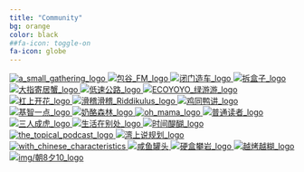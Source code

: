 ```yaml
---
title: "Community"
bg: orange
color: black
##fa-icon: toggle-on
fa-icon: globe
---
```

<a href="https://yinggathering.com/podcast-2/" target="_blank">
  <img class="communities_logo" src="img/a_small_gathering_logo.jpg" alt="a_small_gathering_logo">
</a>
<a href="https://redcircle.com/shows/lemaisfm" target="_blank">
  <img class="communities_logo" src="img/包谷_FM_logo.jpg" alt="包谷_FM_logo">
</a>
<a href="https://gulugulufm.github.io/" target="_blank">
  <img class="communities_logo" src="img/闭门造车_logo.png" alt="闭门造车_logo">
</a>
<a href="http://watch-out-side.com/" target="_blank">
  <img class="communities_logo" src="img/拆盒子_logo.jpg" alt="拆盒子_logo">
</a>
<a href="https://music.163.com/#/djradio?id=794388504" target="_blank">
  <img class="communities_logo" src="img/大指寄居蟹_logo.jpg" alt="大指寄居蟹_logo">
</a>
<a href="https://localstops.buzzsprout.com/" target="_blank">
  <img class="communities_logo" src="img/低速公路_logo.jpg" alt="低速公路_logo">
</a>
<a href="https://www.buzzsprout.com/1131311" target="_blank">
  <img class="communities_logo" src="img/ECOYOYO_绿游游.jpg" alt="ECOYOYO_绿游游_logo">
</a>
<a href="https://podcasts.apple.com/us/podcast/%E6%9D%A0%E4%B8%8A%E5%BC%80%E8%8A%B1-a-bouquet-of-arguments/id1523066220" target="_blank">
  <img class="communities_logo" src="img/杠上开花_logo.jpeg" alt="杠上开花_logo">
</a>
<a href="https://anchor.fm/riddikulus" target="_blank">
  <img class="communities_logo" src="img/滑稽滑稽_Riddikulus_logo.jpg" alt="滑稽滑稽_Riddikulus_logo">
</a>
<a href="https://anchor.fm/ji2duck" target="_blank">
  <img class="communities_logo" src="img/鸡同鸭讲_logo.jpg" alt="鸡同鸭讲_logo">
</a>
<a href="https://y2intelligences.com/" target="_blank">
  <img class="communities_logo" src="img/基智一点_logo.png" alt="基智一点_logo">
</a>
<a href="https://podcasts.apple.com/us/podcast/%E5%A5%B6%E9%85%AA%E6%A3%AE%E6%9E%97/id1511434550?uo=4" target="_blank">
  <img class="communities_logo" src="img/奶酪森林_logo.jpg" alt="奶酪森林_logo">
</a>
<a href="https://podcasts.apple.com/us/podcast/%E5%99%A2-%E5%A6%88%E5%A6%88-oh-mama/id1531486512" target="_blank">
  <img class="communities_logo" src="img/oh_mama_logo.jpg" alt="oh_mama_logo">
</a>
<a href="https://podcasts.apple.com/ca/podcast/%E6%99%AE%E9%80%9A%E8%AF%BB%E8%80%85/id1536240428" target="_blank">
  <img class="communities_logo" src="img/普通读者_logo.jpg" alt="普通读者_logo">
</a>
<a href="https://anchor.fm/sanrenchenghu" target="_blank">
  <img class="communities_logo" src="img/三人成虎_logo.jpg" alt="三人成虎_logo">
</a>
<a href="https://life-is-elsewhere.com/" target="_blank">
  <img class="communities_logo" src="img/生活在别处_logo.jpeg" alt="生活在别处_logo">
</a>
<a href="https://anchor.fm/time-wine" target="_blank">
  <img class="communities_logo" src="img/时间醍醐_logo.jpg" alt="时间醍醐_logo">
</a>
<a href="https://podcasts.google.com/feed/aHR0cDovL3d3dy5icnVjZWJvZGluZy5vcmcvdG9waWNhbD9mb3JtYXQ9UlNT" target="_blank">
  <img class="communities_logo" src="img/the_topical_podcast_logo.png" alt="the_topical_podcast_logo">
</a>
<a href="http://www.buzzsprout.com/1078676" target="_blank">
  <img class="communities_logo" src="img/湾上说规划_logo.jpg" alt="湾上说规划_logo">
</a>
<a href="https://www.withchinesecharacteristics.com/" target="_blank">
  <img class="communities_logo" src="img/with_chinese_characteristics.jpg" alt="with_chinese_characteristics">
</a>
<a href="https://www.xiaoyuzhoufm.com/episode/5f8a4edd83c34e85dd6db7fe?s=eyJ1IjogIjVlYjgyODg2MGRiZWQyMjI3MmNlZDM3YSJ9" target="_blank">
  <img class="communities_logo" src="img/咸鱼罐头.jpg" alt="咸鱼罐头">
</a>
<a href="https://anchor.fm/mengdi-guo8" target="_blank">
  <img class="communities_logo" src="img/硬盒攀岩_logo.jpg" alt="硬盒攀岩_logo">
</a>
<a href="https://overcooked.typlog.io/" target="_blank">
  <img class="communities_logo" src="img/越烤越糊_logo.png" alt="越烤越糊_logo">
</a>
<a href="https://podcasts.apple.com/cn/podcast/%E6%9C%9D8%E5%A4%9510/id1183991311" target="_blank">
  <img class="communities_logo" src="img/朝8夕10_logo.jpg" alt="img/朝8夕10_logo">
</a>
